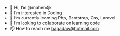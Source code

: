 - 👋 Hi, I’m @mahen4jk
- 👀 I’m interested in Coding
- 🌱 I’m currently learning Php, Bootstrap, Css, Laravel
- 💞️ I’m looking to collaborate on learning code
- 📫 How to reach me bagadaw@hotmail.com

<!---
mahen4jk/mahen4jk is a ✨ special ✨ repository because its `README.md` (this file) appears on your GitHub profile.
You can click the Preview link to take a look at your changes.
--->
